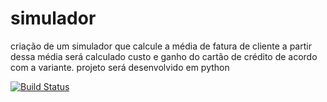 # simulador
criação de um simulador que calcule a média de fatura de cliente a partir dessa média será calculado custo e ganho do cartão de crédito de acordo com a variante. 
projeto será desenvolvido em python

[![Build Status](https://travis-ci.org/Marilivia/simulador.svg?branch=master)](https://travis-ci.org/Marilivia/simulador)